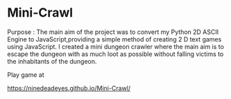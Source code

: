 # Mini-Crawl

Purpose :  The main aim of the project was to convert my Python 2D ASCII Engine to JavaScript,providing a simple method of creating 2 D text games using JavaScript. 
I created a mini dungeon crawler where the main aim is to escape the dungeon with as much loot as possible without falling victims to the inhabitants of the dungeon. 

Play game at 

 https://ninedeadeyes.github.io/Mini-Crawl/

